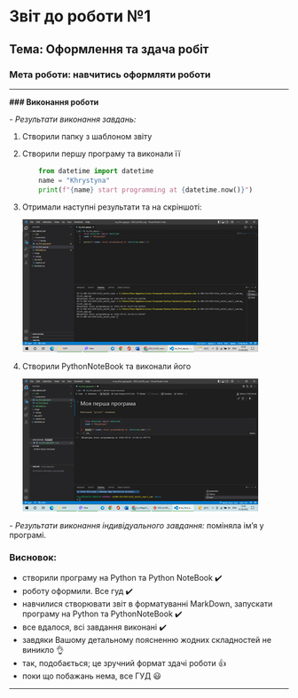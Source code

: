 # Звіт до роботи №1
## Тема: Оформлення та здача робіт
### Мета роботи: навчитись оформляти роботи
---
**### Виконання роботи**

*- Результати виконання завдань:*


1. Створили папку з шаблоном звіту
2. Створили першу програму та виконали її
      
    ```python
        from datetime import datetime
        name = "Khrystyna"
        print(f"{name} start programming at {datetime.now()}")
    ```


3. Отримали наступні результати та на скріншоті:

    ![alt text](https://github.com/KhrystynaKlym/2022_kn320_oop/raw/main/1_lab/screenshots/1_lab.jpg "Результат виконання першої програми")


4. Створили PythonNoteBook та виконали його

    ![alt text](https://github.com/KhrystynaKlym/2022_kn320_oop/raw/main/1_lab/screenshots/1_1_lab.jpg "Результат виконання програми в PythonNoteBook")




*- Результати виконання індивідуального завдання:*
    поміняла ім’я у програмі.

### Висновок: 

- створили програму на Python та Python NoteBook :heavy_check_mark:
- роботу оформили. Все гуд :heavy_check_mark:
- навчилися створювати звіт в форматуванні MarkDown, запускати програму на Python та PythonNoteBook :heavy_check_mark:
- все вдалося, всі завдання виконані :heavy_check_mark:
- завдяки Вашому детальному поясненню жодних складностей не виникло :ok_hand:
- так, подобається; це зручний формат здачі роботи :thumbsup:
- поки що побажань нема, все ГУД :smiley:
---


